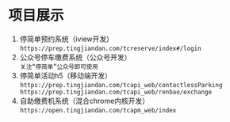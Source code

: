 # 项目展示
 1. 停简单预约系统（iview开发）  
 `https://prep.tingjiandan.com/tcreserve/index#/login`
 2. 公众号停车缴费系统（公众号开发）  
 `关注“停简单”公众号即可使用`
 3. 停简单活动h5（移动端开发）  
 `https://prep.tingjiandan.com/tcapi_web/contactlessParking
  https://prep.tingjiandan.com/tcapi_web/renbao/exchange`
 4. 自助缴费机系统（混合chrome内核开发）  
 `https://open.tingjiandan.com/tcapm_web/index`

